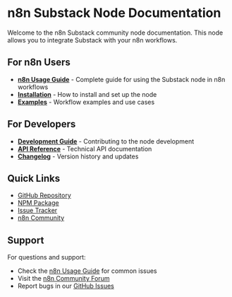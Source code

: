 # n8n Substack Node Documentation

Welcome to the n8n Substack community node documentation. This node allows you to integrate Substack with your n8n workflows.

## For n8n Users

- **[n8n Usage Guide](n8n-usage.md)** - Complete guide for using the Substack node in n8n workflows
- **[Installation](installation.md)** - How to install and set up the node
- **[Examples](examples.md)** - Workflow examples and use cases

## For Developers

- **[Development Guide](development.md)** - Contributing to the node development
- **[API Reference](api-reference.md)** - Technical API documentation  
- **[Changelog](changelog.md)** - Version history and updates

## Quick Links

- [GitHub Repository](https://github.com/jakub-k-slys/n8n-nodes-substack)
- [NPM Package](https://www.npmjs.com/package/n8n-nodes-substack)
- [Issue Tracker](https://github.com/jakub-k-slys/n8n-nodes-substack/issues)
- [n8n Community](https://community.n8n.io/)

## Support

For questions and support:
- Check the [n8n Usage Guide](n8n-usage.md) for common issues
- Visit the [n8n Community Forum](https://community.n8n.io/)
- Report bugs in our [GitHub Issues](https://github.com/jakub-k-slys/n8n-nodes-substack/issues)
